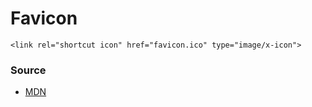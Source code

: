# Favicon

```
<link rel="shortcut icon" href="favicon.ico" type="image/x-icon">
```

### Source
* [MDN](https://developer.mozilla.org/en-US/docs/Learn/HTML/Introduction_to_HTML/The_head_metadata_in_HTML#Adding_custom_icons_to_your_site)
